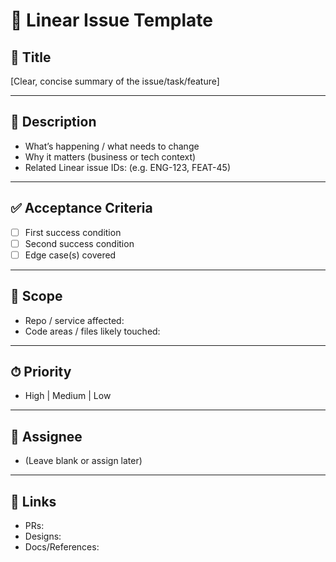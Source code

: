# 📌 Linear Issue Template

## 🎯 Title
[Clear, concise summary of the issue/task/feature]

---

## 📝 Description
- What’s happening / what needs to change
- Why it matters (business or tech context)
- Related Linear issue IDs: (e.g. ENG-123, FEAT-45)

---

## ✅ Acceptance Criteria
- [ ] First success condition
- [ ] Second success condition
- [ ] Edge case(s) covered

---

## 📂 Scope
- Repo / service affected:  
- Code areas / files likely touched:  

---

## ⏱ Priority
- High | Medium | Low

---

## 👤 Assignee
- (Leave blank or assign later)

---

## 🔗 Links
- PRs:  
- Designs:  
- Docs/References:  
